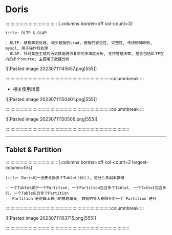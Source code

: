 # Doris

:::::::::::::::::::::::::::::::::::::::: {.columns border=off col-count=3}

~~~ad-tips
title: OLTP & OLAP

- OLTP: 联机事务处理, 较少数据的crud, 数据的安全性, 完整性, 传统的RDBMS, mysql, 用于操作性处理
- OLAP: 针对某些主题的历史数据进行复杂的多维度分析, 支持管理决策, 整合包括OLTP在内的多个source, 主要用于数据分析

~~~

![[Pasted image 20230711145657.png|555]]

::::::::::::::::::::::::::::::::::::::::::::::::::::::::::::::::::::::::::::::::::columnbreak
:::

- 相关使用场景

![[Pasted image 20230711150401.png|555]]

::::::::::::::::::::::::::::::::::::::::::::::::::::::::::::::::::::::::::::::::::columnbreak
:::

![[Pasted image 20230711150506.png|555]]

::::::::::::::::::::::::::::::::::::::::::::::::::::::::::::::::::::::::::::::::::::::::::::::::

---
## Tablet & Partition
:::::::::::::::::::::::::::::::::::::::: {.columns border=off col-count=2 largest-column=firs}

~~~ad-ex
title: Doris的一张表会拆多个Tablet(分片), 每分片多副本存储

- 一个Tablet属于一个Partition, 一个Partition包含多个Tablet, 一个Tablet包含多行, 一个Table包含多个Partition
- `Partition`是逻辑上最小的管理单元, 数据的导入删除针对一个`Partition`进行
~~~

::::::::::::::::::::::::::::::::::::::::::::::::::::::::::::::::::::::::::::::::::columnbreak
:::

![[Pasted image 20230711163715.png|555]]

::::::::::::::::::::::::::::::::::::::::::::::::::::::::::::::::::::::::::::::::::::::::::::::::

